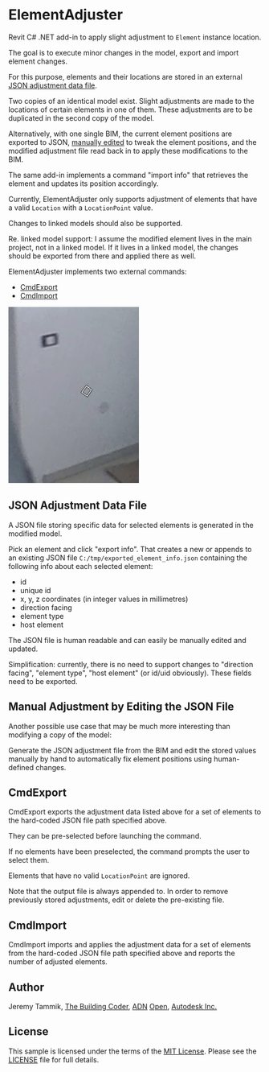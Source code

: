 # ElementAdjuster

Revit C# .NET add-in to apply slight adjustment to `Element` instance location.

The goal is to execute minor changes in the model, export and import element changes.

For this purpose, elements and their locations are stored in an external [JSON adjustment data file](#jsondata).

Two copies of an identical model exist.
Slight adjustments are made to the locations of certain elements in one of them.
These adjustments are to be duplicated in the second copy of the model.

Alternatively, with one single BIM, the current element positions are exported to JSON, [manually edited](#manual) to tweak the element positions, and the modified adjustment file read back in to apply these modifications to the BIM.

The same add-in implements a command "import info" that retrieves the element and updates its position accordingly.

Currently, ElementAdjuster only supports adjustment of elements that have a valid `Location` with a `LocationPoint` value.

Changes to linked models should also be supported.

Re. linked model support:
I assume the modified element lives in the main project, not in a linked model.
If it lives in a linked model, the changes should be exported from there and applied there as well.

ElementAdjuster implements two external commands:

- [CmdExport](#CmdExport)
- [CmdImport](#CmdImport)

![Fixture adjustment](img/fixture_adjustment.png "Fixture adjustment")

## <a name="jsondata"></a>JSON Adjustment Data File

A JSON file storing specific data for selected elements is generated in the modified model.

Pick an element and click "export info". 
That creates a new or appends to an existing JSON file `C:/tmp/exported_element_info.json` containing the following info about each selected element:

- id
- unique id
- x, y, z coordinates (in integer values in millimetres)
- direction facing
- element type
- host element

The JSON file is human readable and can easily be manually edited and updated.

Simplification: currently, there is no need to support changes to "direction facing", "element type", "host element" (or id/uid obviously).
These fields need to be exported.


## <a name="manual"></a>Manual Adjustment by Editing the JSON File

Another possible use case that may be much more interesting than modifying a copy of the model:

Generate the JSON adjustment file from the BIM and edit the stored values manually by hand to automatically fix element positions using human-defined changes.


## <a name="CmdExport"></a>CmdExport

CmdExport exports the adjustment data listed above for a set of elements to the hard-coded JSON file path specified above.

They can be pre-selected before launching the command.

If no elements have been preselected, the command prompts the user to select them.

Elements that have no valid `LocationPoint` are ignored.

Note that the output file is always appended to.
In order to remove previously stored adjustments, edit or delete the pre-existing file.


## <a name="CmdImport"></a>CmdImport

CmdImport imports and applies the adjustment data for a set of elements from the hard-coded JSON file path specified above and reports the number of adjusted elements.


## Author

Jeremy Tammik, [The Building Coder](http://thebuildingcoder.typepad.com), [ADN](http://www.autodesk.com/adn) [Open](http://www.autodesk.com/adnopen), [Autodesk Inc.](http://www.autodesk.com)


## License

This sample is licensed under the terms of the [MIT License](http://opensource.org/licenses/MIT).
Please see the [LICENSE](LICENSE) file for full details.

